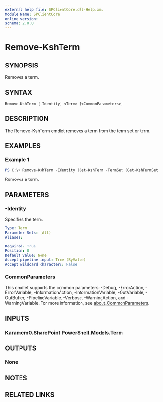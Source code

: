 ```yaml
---
external help file: SPClientCore.dll-Help.xml
Module Name: SPClientCore
online version:
schema: 2.0.0
---
```


# Remove-KshTerm

## SYNOPSIS
Removes a term.

## SYNTAX

```
Remove-KshTerm [-Identity] <Term> [<CommonParameters>]
```

## DESCRIPTION
The Remove-KshTerm cmdlet removes a term from the term set or term.

## EXAMPLES

### Example 1
```powershell
PS C:\> Remove-KshTerm -Identity (Get-KshTerm -TermSet (Get-KshTermSet -TermGroup (Get-KshTermGroup -TermGroupName 'Company') -TermSetName 'Department') -TermName 'Human Resources')
```

Removes a term.

## PARAMETERS

### -Identity
Specifies the term.

```yaml
Type: Term
Parameter Sets: (All)
Aliases:

Required: True
Position: 0
Default value: None
Accept pipeline input: True (ByValue)
Accept wildcard characters: False
```

### CommonParameters
This cmdlet supports the common parameters: -Debug, -ErrorAction, -ErrorVariable, -InformationAction, -InformationVariable, -OutVariable, -OutBuffer, -PipelineVariable, -Verbose, -WarningAction, and -WarningVariable. For more information, see [about_CommonParameters](http://go.microsoft.com/fwlink/?LinkID=113216).

## INPUTS

### Karamem0.SharePoint.PowerShell.Models.Term

## OUTPUTS

### None

## NOTES

## RELATED LINKS
